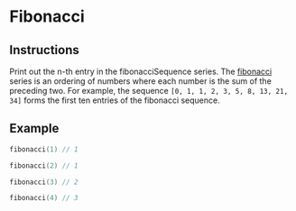 # Fibonacci

## Instructions

Print out the n-th entry in the fibonacciSequence series. The 
[fibonacci](https://en.wikipedia.org/wiki/Fibonacci_number) series is an ordering of numbers where each number is the
sum of the preceding two. For example, the sequence `[0, 1, 1, 2, 3, 5, 8, 13, 21, 34]` forms the first ten entries of
the fibonacci sequence.

## Example

```kotlin
fibonacci(1) // 1

fibonacci(2) // 1

fibonacci(3) // 2

fibonacci(4) // 3
```

